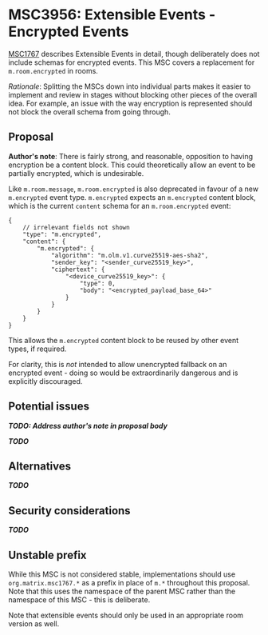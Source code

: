# MSC3956: Extensible Events - Encrypted Events

[MSC1767](https://github.com/matrix-org/matrix-doc/pull/1767) describes Extensible Events in detail,
though deliberately does not include schemas for encrypted events. This MSC covers a replacement
for `m.room.encrypted` in rooms.

*Rationale*: Splitting the MSCs down into individual parts makes it easier to implement and review in
stages without blocking other pieces of the overall idea. For example, an issue with the way encryption
is represented should not block the overall schema from going through.

## Proposal

**Author's note**: There is fairly strong, and reasonable, opposition to having encryption be a content
block. This could theoretically allow an event to be partially encrypted, which is undesirable.

Like `m.room.message`, `m.room.encrypted` is also deprecated in favour of a new `m.encrypted` event
type. `m.encrypted` expects an `m.encrypted` content block, which is the current `content` schema for
an `m.room.encrypted` event:

```json5
{
    // irrelevant fields not shown
    "type": "m.encrypted",
    "content": {
        "m.encrypted": {
            "algorithm": "m.olm.v1.curve25519-aes-sha2",
            "sender_key": "<sender_curve25519_key>",
            "ciphertext": {
                "<device_curve25519_key>": {
                    "type": 0,
                    "body": "<encrypted_payload_base_64>"
                }
            }
        }
    }
}
```

This allows the `m.encrypted` content block to be reused by other event types, if required.

For clarity, this is *not* intended to allow unencrypted fallback on an encrypted event - doing
so would be extraordinarily dangerous and is explicitly discouraged.

## Potential issues

***TODO: Address author's note in proposal body***

***TODO***

## Alternatives

***TODO***

## Security considerations

***TODO***

## Unstable prefix

While this MSC is not considered stable, implementations should use `org.matrix.msc1767.*` as a prefix in
place of `m.*` throughout this proposal. Note that this uses the namespace of the parent MSC rather than
the namespace of this MSC - this is deliberate.

Note that extensible events should only be used in an appropriate room version as well.
